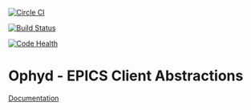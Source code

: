 [![Circle CI](https://circleci.com/gh/NSLS-II/ophyd.svg?style=svg)](https://circleci.com/gh/NSLS-II/ophyd)

[![Build Status](https://travis-ci.org/NSLS-II/ophyd.svg?branch=master)](https://travis-ci.org/NSLS-II/ophyd)

[![Code Health](https://landscape.io/github/NSLS-II/ophyd/master/landscape.svg?style=flat)](https://landscape.io/github/NSLS-II/ophyd/master)

Ophyd - EPICS Client Abstractions
=================================

[Documentation](http://nsls-ii.github.io/ophyd/)

